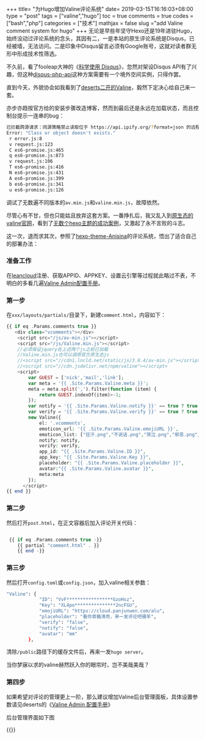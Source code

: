+++
title= "为Hugo增加Valine评论系统"
date= 2019-03-15T16:16:03+08:00
type = "post"
tags = ["valine","hugo"]
toc = true
comments = true
codes =["bash","php"]
categories = ["技术"]
mathjax = false
slug ="add Valine comment system for hugo"
+++
无论是早些年坚守Hexo还是19年进驻Hugo，始终没动过评论系统的念头，其因有二，一是本站的原生评论系统是Disqus，已经被墙，无法访问。二是印象中Disqus留言必须有Google账号，这就对读者群无形中形成技术性筛选。

不久前，看了fooleap大神的《[科学使用 Disqus](https://blog.fooleap.org/use-disqus-correctly.html)》，忽然对架设Disqus API有了兴趣，但这种[disqus-php-api](https://github.com/fooleap/disqus-php-api)这种方案需要有一个境外空间实例，只得作罢。

直到今天，外貌协会如我看到了[deserts二开的Valine](https://deserts.io/diy-a-comment-system/#leanapp)，毅然下定决心给自己来一套。
<!--more-->
亦步亦趋按官方给的安装步骤改造博客，然而到最后还是永远在加载状态，而且控制台提示一连串的bug：

```bash
已拦截跨源请求：同源策略禁止读取位于 https://api.ipify.org/?format=json 的远程资源。（原因：CORS 请求未能成功）。[详细了解]
Error: "Class or object doesn't exists."
 r error.js:8
 v request.js:123
 C es6-promise.js:465
 q es6-promise.js:873
 v request.js:106
 T es6-promise.js:416
 N es6-promise.js:431
 A es6-promise.js:399
 b es6-promise.js:341
 u es6-promise.js:126
```
调试了无数遍不同版本的`av.min.js`和`valine.min.js`，故障依然。

尽管心有不甘，但也只能姑且放弃这套方案。一番挣扎后，我又乱入到[原生态的valine官网](https://valine.js.org/quickstart.html)，看到了[无数个hexo主题的成功案例](https://valine.js.org/hexo.html)，又激起了永不言败的斗志。

这一次，退而求其次，参照了[hexo-theme-Anisina](https://github.com/Haojen/hexo-theme-Anisina)的评论系统，悟出了适合自己的部署办法：

### 准备工作

在[leancloud](https://leancloud.cn/)注册、获取APPID、APPKEY、设置云引擎等过程就此略过不表，不明白的多看几遍[Valine Admin配置手册](https://deserts.io/valine-admin-document/)。

### 第一步

在`xxx/layouts/partials/`目录下，新建`comment.html`，内容如下：

```php
{{ if eq .Params.comments true }}
   <div class="vcomments"></div>
    <script src="/js/av-min.js"></script>
    <script src="/js/Valine.min.js"></script>
    //必须保证jquery在上述两个js之前已加载
    //Valine.min.js也可以调用官方原生态js
    //<script src="//cdn1.lncld.net/static/js/3.0.4/av-min.js"></script>
    //<script src="//cdn.jsdelivr.net/npm/valine"></script>
    <script>
        var GUEST = ['nick','mail','link'];
        var meta = '{{ .Site.Params.Valine.meta }}';
        meta = meta.split(',').filter(function (item) {
            return GUEST.indexOf(item)>-1;
        });
        var notify = '{{ .Site.Params.Valine.notify }}' == true ? true : false;
        var verify = '{{ .Site.Params.Valine.verify }}' == true ? true : false;
        new Valine({
            el: '.vcomments',
            emoticon_url: '{{ .Site.Params.Valine.emojiURL }}',
            emoticon_list: ["狂汗.png","不说话.png","哭泣.png","邪恶.png","吐舌.png","无奈.png","内伤.png","脸红.png","得意.png","汗.png","喜极而泣.png","赞一个.png","吐血倒地.png","喷水.png","黑线.png","中刀.png","中指.png","害羞.png","惊喜.png","扇耳光.png","瞅你.png"],
            notify: notify,
            verify: verify,
            app_id: "{{ .Site.Params.Valine.ID }}",
            app_key: "{{ .Site.Params.Valine.Key }}",
            placeholder: "{{ .Site.Params.Valine.placeholder }}",
            avatar:"{{ .Site.Params.Valine.avatar }}",
            meta:meta
        });
      </script>
{{ end }}
```
### 第二步

然后打开`post.html`，在正文容器后加入评论开关代码：

```php

 {{ if eq .Params.comments true -}}
    {{ partial "comment.html" . }}
    {{ end -}}
```
### 第三步

然后打开`config.toml`或`config.json`，加入valine相关参数：

```bash
"Valine": {
            "ID": "VvF*****************GzoHsz",
            "Key": "XL4po***************2ncFGU",
            "emojiURL": "https://cloud.panjunwen.com/alu",
            "placeholder": "看你骨骼清奇，来一发评论吧骚年",
            "verify": "false",
            "notify": "false",
            "avatar": "mm"
        },
```

清除`/public`路径下的缓存文件后，再来一发`hugo server`。

当你梦寐以求的valine赫然跃入你的眼帘时，岂不美哉美哉？

### 第四步
如果希望对评论的管理更上一阶，那么建议增加Valine后台管理面板，具体设置参数请见deserts的《[Valine Admin 配置手册](https://deserts.io/valine-admin-document/)》

后台管理界面如下图

{{<img src="https://ian2.oss-cn-hangzhou.aliyuncs.com/clt6/2019-03-21 at 11.03.jpg" alt="">}} 